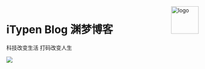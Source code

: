 <img src="https://www.itypen.com/img/avatar.jpg" alt="logo" width="72" height="72" align="right" />

# iTypen Blog 渊梦博客

科技改变生活 打码改变人生

<div class="center">
    <img src="https://travis-ci.org/aiokr/itypen-hexo.svg?branch=master">
</div>